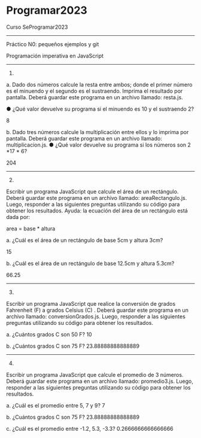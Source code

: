 # Programar2023
Curso SeProgramar2023

------------------------------------------------------------------------------

Práctico N0: pequeños ejemplos y git

Programación imperativa en JavaScript

------------------------------------------------------------------------------

1.

a. Dado dos números calcule la resta entre ambos; donde el primer número
es el minuendo y el segundo es el sustraendo. Imprima el resultado por
pantalla. Deberá guardar este programa en un archivo llamado: resta.js.

● ¿Qué valor devuelve su programa si el minuendo es 10 y el
sustraendo 2?

8


b. Dado tres números calcule la multiplicación entre ellos y lo imprima por
pantalla. Deberá guardar este programa en un archivo llamado:
multiplicacion.js.
● ¿Qué valor devuelve su programa si los números son 2 *17 * 6?

204

------------------------------------------------------------------------------

2.
Escribir un programa JavaScript que calcule el área de un rectángulo. Deberá
guardar este programa en un archivo llamado: areaRectangulo.js. Luego,
responder a las siguientes preguntas utilizando su código para obtener los
resultados. Ayuda: la ecuación del área de un rectángulo está dada por:

area = base * altura

a. ¿Cuál es el área de un rectángulo de base 5cm y altura 3cm?

15


b. ¿Cuál es el área de un rectángulo de base 12.5cm y altura 5.3cm?

66.25

------------------------------------------------------------------------------

3.
Escribir un programa JavaScript que realice la conversión de grados Fahrenheit
(F) a grados Celsius (C) . Deberá guardar este programa en un archivo llamado:
conversionGrados.js. Luego, responder a las siguientes preguntas utilizando
su código para obtener los resultados.


a. ¿Cuántos grados C son 50 F?
10


b. ¿Cuántos grados C son 75 F?
23.88888888888889

------------------------------------------------------------------------------

4.
Escribir un programa JavaScript que calcule el promedio de 3 números. Deberá
guardar este programa en un archivo llamado: promedio3.js. Luego, responder
a las siguientes preguntas utilizando su código para obtener los resultados.


a. ¿Cuál es el promedio entre 5, 7 y 9?
7

b. ¿Cuántos grados C son 75 F?
23.88888888888889

c. ¿Cuál es el promedio entre -1.2, 5.3, -3.3?
0.2666666666666666